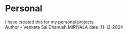 # Personal
I have created this for my personal projects.
<br>
Author - Venkata Sai Dhanush MIRIYALA
date :11-12-2024
